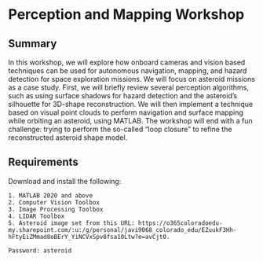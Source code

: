 # Perception and Mapping Workshop

## Summary

In this workshop, we will explore how onboard cameras and vision based techniques can be used for autonomous navigation, mapping, and hazard detection for space exploration missions. We will focus on asteroid missions as a case study. First, we will briefly review several perception algorithms, such as using surface shadows for hazard detection and the asteroid’s silhouette for 3D-shape reconstruction. We will then implement a technique based on visual point clouds to perform navigation and surface mapping while orbiting an asteroid, using MATLAB. The workshop will end with a fun challenge: trying to perform the so-called “loop closure” to refine the reconstructed asteroid shape model.

## Requirements

Download and install the following:

```
1. MATLAB 2020 and above
2. Computer Vision Toolbox
3. Image Processing Toolbox
4. LIDAR Toolbox
5. Asteroid image set from this URL: https://o365coloradoedu-my.sharepoint.com/:u:/g/personal/javi9068_colorado_edu/EZuukF3Hh-hFtyEiZMmad8oBErY_YiNCVxSpv8fsa10Ltw?e=avCjt0.

Password: asteroid
```
